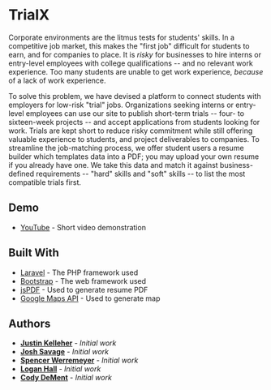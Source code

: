 # TrialX

Corporate environments are the litmus tests for students' skills. In a competitive job market, this makes the "first job" difficult for students to earn, and for companies to place. It is *risky* for businesses to hire interns or entry-level employees with college qualifications -- and no relevant work experience. Too many students are unable to get work experience, *because* of a lack of work experience.

To solve this problem, we have devised a platform to connect students with employers for low-risk "trial" jobs. Organizations seeking interns or entry-level employees can use our site to publish short-term trials -- four- to sixteen-week projects -- and accept applications from students looking for work. Trials are kept short to reduce risky commitment while still offering valuable experience to students, and project deliverables to companies. To streamline the job-matching process, we offer student users a resume builder which templates data into a PDF; you may upload your own resume if you already have one. We take this data and match it against business-defined requirements -- "hard" skills and "soft" skills -- to list the most compatible trials first.

## Demo

* [YouTube](https://youtu.be/q2dZkH6eo0M) - Short video demonstration

## Built With

* [Laravel](https://laravel.com/) - The PHP framework used
* [Bootstrap](http://getbootstrap.com/) - The web framework used
* [jsPDF](https://github.com/MrRio/jsPDF) - Used to generate resume PDF
* [Google Maps API](https://developers.google.com/maps/) - Used to generate map

## Authors

* **[Justin Kelleher](https://github.com/JustinKelleher)** - *Initial work*
* **[Josh Savage](https://github.com/Fraejix)** - *Initial work*
* **[Spencer Werremeyer](https://github.com/SpencerWerremeyer)** - *Initial work*
* **[Logan Hall](https://github.com/)** - *Initial work*
* **[Cody DeMent](https://github.com/)** - *Initial work*
